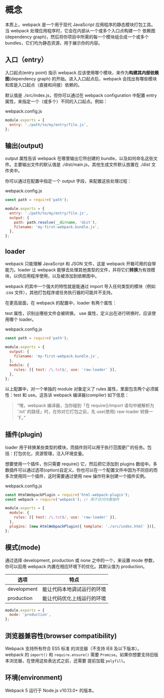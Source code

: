 # 概念

本质上，webpack 是一个用于现代 JavaScript 应用程序的静态模块打包工具。当 webpack 处理应用程序时，它会在内部从一个或多个入口点构建一个 依赖图(dependency graph)，然后将你项目中所需的每一个模块组合成一个或多个 bundles，它们均为静态资源，用于展示你的内容。

## 入口（entry）

入口起点(entry point) 指示 webpack 应该使用哪个模块，来作为**构建其内部依赖图**(dependency graph) 的开始。进入入口起点后，webpack 会找出有哪些模块和库是入口起点（直接和间接）依赖的。

默认值是 ./src/index.js，但你可以通过在 webpack configuration 中配置 entry 属性，来指定一个（或多个）不同的入口起点。例如：

webpack.config.js

```js
module.exports = {
  entry: './path/to/my/entry/file.js',
};
```

## 输出(output)

output 属性告诉 webpack 在哪里输出它所创建的 bundle，以及如何命名这些文件。主要输出文件的默认值是 ./dist/main.js，其他生成文件默认放置在 ./dist 文件夹中。

你可以通过在配置中指定一个 output 字段，来配置这些处理过程：

webpack.config.js

```js
const path = require('path');

module.exports = {
  entry: './path/to/my/entry/file.js',
  output: {
    path: path.resolve(__dirname, 'dist'),
    filename: 'my-first-webpack.bundle.js',
  },
};
```

## loader

webpack 只能理解 JavaScript 和 JSON 文件，这是 webpack 开箱可用的自带能力。loader 让 webpack 能够去处理其他类型的文件，并将它们**转换**为有效模块，以供应用程序使用，以及被添加到依赖图中。

webpack 的其中一个强大的特性就是能通过 import 导入任何类型的模块（例如 .css 文件），其他打包程序或任务执行器的可能并不支持。

在更高层面，在 webpack 的配置中，loader 有两个属性：

test 属性，识别出哪些文件会被转换。
use 属性，定义出在进行转换时，应该使用哪个 loader。

webpack.config.js

```js
const path = require('path');

module.exports = {
  output: {
    filename: 'my-first-webpack.bundle.js',
  },
  module: {
    rules: [{ test: /\.txt$/, use: 'raw-loader' }],
  },
};
```

以上配置中，对一个单独的 module 对象定义了 rules 属性，里面包含两个必须属性：test 和 use。这告诉 webpack 编译器(compiler) 如下信息：

>“嘿，webpack 编译器，当你碰到「在 require()/import 语句中被解析为 '.txt' 的路径」时，在你对它打包之前，先 use(使用) raw-loader 转换一下。”

## 插件(plugin)

loader 用于转换某些类型的模块，而插件则可以用于执行范围更广的任务。包括：打包优化，资源管理，注入环境变量。

想要使用一个插件，你只需要 require() 它，然后把它添加到 plugins 数组中。多数插件可以通过选项(option)自定义。你也可以在一个配置文件中因为不同目的而多次使用同一个插件，这时需要通过使用 new 操作符来创建一个插件实例。

webpack.config.js

```js
const HtmlWebpackPlugin = require('html-webpack-plugin');
const webpack = require('webpack'); // 用于访问内置插件

module.exports = {
  module: {
    rules: [{ test: /\.txt$/, use: 'raw-loader' }],
  },
  plugins: [new HtmlWebpackPlugin({ template: './src/index.html' })],
};
```

## 模式(mode)

通过选择 development, production 或 none 之中的一个，来设置 mode 参数，你可以启用 webpack 内置在相应环境下的优化。其默认值为 production。

| 选项        | 特点                       |
| ----------- | -------------------------- |
| development | 能让代码本地调试运行的环境 |
| production  | 能让代码优化上线运行的环境 |

```js
module.exports = {
  mode: 'production',
};
```

## 浏览器兼容性(browser compatibility)

Webpack 支持所有符合 ES5 标准 的浏览器（不支持 IE8 及以下版本）。webpack 的 `import()` 和 `require.ensure()` 需要 `Promise`。如果你想要支持旧版本浏览器，在使用这些表达式之前，还需要 提前加载 `polyfill`。

## 环境(environment)

Webpack 5 运行于 Node.js v10.13.0+ 的版本。
